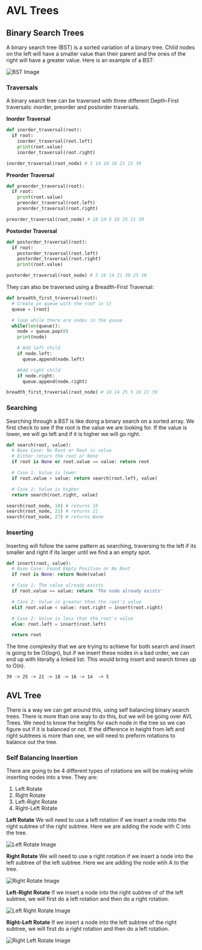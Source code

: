 # AVL Trees

## Binary Search Trees
A binary search tree (BST) is a sorted variation of a binary tree. Child nodes on the left will have a smaller value than their parent and the ones of the right will have a greater value. Here is an example of a BST:

![BST Image](./images/IMG_0211.jpg)

### Traversals
A binary search tree can be traversed with three different Depth-First traversals: inorder, preorder and postorder traversals. 


<b>Inorder Traversal</b>

```python
def inorder_traversal(root):
  if root:
    inorder_traversal(root.left)
    print(root.value)
    inorder_traversal(root.right)

inorder_traversal(root_node) # 5 14 16 18 21 25 39
```

<b>Preorder Traversal</b>

```python
def preorder_traversal(root):
  if root:
    print(root.value)
    preorder_traversal(root.left)
    preorder_traversal(root.right)

preorder_traversal(root_node) # 18 14 5 16 25 21 39
```

<b>Postorder Traversal</b>

```python
def postorder_traversal(root):
  if root:
    postorder_traversal(root.left)
    postorder_traversal(root.right)
    print(root.value)

postorder_traversal(root_node) # 5 16 14 21 39 25 18 
```

They can also be traversed using a Breadth-First Traversal:

```python
def breadth_first_traversal(root):
  # Create an queue with the root in it
  queue = [root]

  # loop while there are nodes in the queue
  while(len(queue)):
    node = queue.pop(0)
    print(node)

    # Add left child
    if node.left:
      queue.append(node.left)

    #Add right child
    if node.right:
      queue.append(node.right)

breadth_first_traversal(root_node) # 18 14 25 5 16 21 39
```


### Searching
Searching through a BST is like doing a binary search on a sorted array. We first check to see if the root is the value we are looking for. If the value is lower, we will go left and if it is higher we will go right.

```python
def search(root, value):
  # Base Case: No Root or Root is value
  # Either return the root or None
  if root is None or root.value == value: return root

  # Case 1: Value is lower
  if root.value > value: return search(root.left, value)

  # Case 2: Value is higher
  return search(root.right, value)

search(root_node, 18) # returns 18
search(root_node, 21) # returns 21
search(root_node, 27) # returns None
```

### Inserting
Inserting will follow the same pattern as searching, traversing to the left if its smaller and right if its larger until we find a an empty spot.

```python
def insert(root, value):
  # Base Case: Found Empty Position or No Root
  if root is None: return Node(value)

  # Case 1: The value already exists
  if root.value == value: return 'The node already exists'

  # Case 2: Value is greater than the root's value
  elif root.value < value: root.right = insert(root.right)

  # Case 2: Value is less than the root's value
  else: root.left = insert(root.left)

  return root
```

The time complexity that we are trying to achieve for both search and insert is going to be O(logn), but if we insert these nodes in a bad order, we can end up with literally a linked list. This would bring insert and search times up to O(n). 

```
39 -> 25 -> 21 -> 18 -> 16 -> 14  -> 5
```

## AVL Tree
There is a way we can get around this, using self balancing binary search trees. There is more than one way to do this, but we will be going over AVL Trees. We need to know the heights for each node in the tree so we can figure out if it is balanced or not. If the difference in height from left and right subtrees is more than one, we will need to preform rotations to balance out the tree.

### Self Balancing Insertion
There are going to be 4 different types of rotations we will be making while inserting nodes into a tree. They are:
  1. Left Rotate
  2. Right Rotate
  3. Left-Right Rotate
  4. Right-Left Rotate

<b>Left Rotate</b>
We will need to use a left rotation if we insert a node into the right subtree of the right subtree. Here we are adding the node with C into the tree.

![Left Rotate Image](./images/IMG_0212.JPG)

<b>Right Rotate</b>
We will need to use a right rotation if we insert a node into the left subtree of the left subtree. Here we are adding the node wtih A to the tree.

![Right Rotate Image](./images/IMG_0214.JPG)

<b>Left-Right Rotate</b>
If we insert a node into the right subtree of of the left subtree, we will first do a left rotation and then do a right rotation.

![Left Right Rotate Image](./images/IMG_0216.JPG)

<b>Right-Left Rotate</b>
If we insert a node into the left subtree of the right subtree, we will first do a right rotation and then do a left rotation.

![Right Left Rotate Image](./images/IMG_0217.JPG)